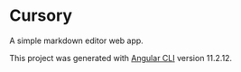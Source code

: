 # Cursory

A simple markdown editor web app.

This project was generated with [Angular CLI](https://github.com/angular/angular-cli) version 11.2.12.

